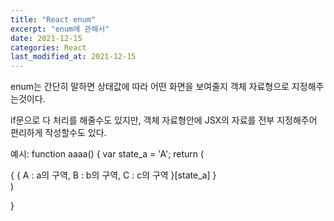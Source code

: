 ```yaml
---
title: "React enum"
excerpt: "enum에 관해서"
date: 2021-12-15
categories: React
last_modified_at: 2021-12-15
---
```


enum는 간단히 말하면 상태값에 따라 어떤 화면을 보여줄지 객체 자료형으로 지정해주는것이다.

if문으로 다 처리를 해줄수도 있지만, 객체 자료형안에 JSX의 자료를 전부 지정해주어 편리하게 작성할수도 있다.

예시:
function aaaa() {
var state_a = 'A';
return (

  <div>
    {
      {
        A : a의 구역,
        B : b의 구역,
        C : c의 구역
      }[state_a]
    }
  </div>
)
   
}
